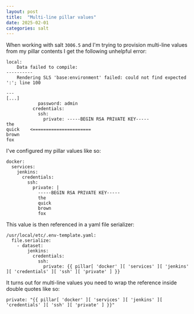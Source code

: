 ```yaml
---
layout: post
title:  "Multi-line pillar values"
date: 2025-02-01
categories: salt
---
```

When working with salt `3006.5` and I'm trying to provision multi-line values from my pillar contents I get the following unhelpful error: 

```
local:
    Data failed to compile:
----------
    Rendering SLS 'base:environment' failed: could not find expected ':'; line 100

---
[...]
            password: admin
          credentials:
            ssh:
              private: -----BEGIN RSA PRIVATE KEY-----
the
quick    <======================
brown
fox
```

I've configured my pillar values like so:

```
docker:
  services:
    jenkins:
      credentials:
        ssh:
          private: |
            -----BEGIN RSA PRIVATE KEY-----
            the
            quick
            brown
            fox
```
This value is then referenced in a yaml file serializer:
```
/usr/local/etc/.env-template.yaml:
  file.serialize:
    - dataset:
        jenkins:
          credentials:
            ssh:
              private: {{ pillar[ 'docker' ][ 'services' ][ 'jenkins' ][ 'credentials' ][ 'ssh' ][ 'private' ] }}
```

It turns out for multi-line values you need to wrap the reference inside double quotes like so:
```
private: "{{ pillar[ 'docker' ][ 'services' ][ 'jenkins' ][ 'credentials' ][ 'ssh' ][ 'private' ] }}"
```